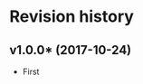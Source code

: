 Revision history
=================================

v1.0.0* (2017-10-24)
---------------------------------

* First
